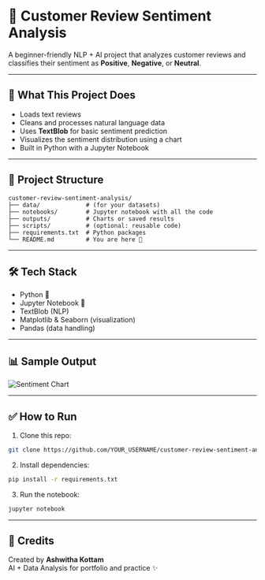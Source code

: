 # 🤖 Customer Review Sentiment Analysis

A beginner-friendly NLP + AI project that analyzes customer reviews and classifies their sentiment as **Positive**, **Negative**, or **Neutral**.

---

## 📌 What This Project Does

- Loads text reviews
- Cleans and processes natural language data
- Uses **TextBlob** for basic sentiment prediction
- Visualizes the sentiment distribution using a chart
- Built in Python with a Jupyter Notebook

---

## 📁 Project Structure

```
customer-review-sentiment-analysis/
├── data/             # (for your datasets)
├── notebooks/        # Jupyter notebook with all the code
├── outputs/          # Charts or saved results
├── scripts/          # (optional: reusable code)
├── requirements.txt  # Python packages
└── README.md         # You are here 🚀
```

---

## 🛠️ Tech Stack

- Python 🐍
- Jupyter Notebook 📓
- TextBlob (NLP)
- Matplotlib & Seaborn (visualization)
- Pandas (data handling)

---

## 📊 Sample Output

![Sentiment Chart](https://placehold.co/600x300?text=Your+sentiment+chart+here)

---

## ✅ How to Run

1. Clone this repo:
```bash
git clone https://github.com/YOUR_USERNAME/customer-review-sentiment-analysis.git
```

2. Install dependencies:
```bash
pip install -r requirements.txt
```

3. Run the notebook:
```bash
jupyter notebook
```

---

## 🌟 Credits

Created by **Ashwitha Kottam**  
AI + Data Analysis for portfolio and practice ✨
